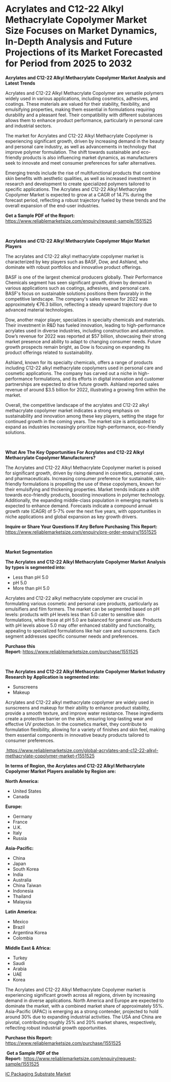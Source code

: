 <p><h1>Acrylates and ​C12-22 Alkyl Methacrylate Copolymer Market Size Focuses on Market Dynamics, In-Depth Analysis and Future Projections of its Market Forecasted for Period from 2025 to 2032</h1></p><p><strong>Acrylates and ​C12-22 Alkyl Methacrylate Copolymer Market Analysis and Latest Trends</strong></p>
<p><p>Acrylates and C12-22 Alkyl Methacrylate Copolymer are versatile polymers widely used in various applications, including cosmetics, adhesives, and coatings. These materials are valued for their stability, flexibility, and emulsifying properties, making them essential in formulations requiring durability and a pleasant feel. Their compatibility with different substances allows them to enhance product performance, particularly in personal care and industrial sectors.</p><p>The market for Acrylates and C12-22 Alkyl Methacrylate Copolymer is experiencing significant growth, driven by increasing demand in the beauty and personal care industry, as well as advancements in technology that improve polymer formulation. The shift towards sustainable and eco-friendly products is also influencing market dynamics, as manufacturers seek to innovate and meet consumer preferences for safer alternatives. </p><p>Emerging trends include the rise of multifunctional products that combine skin benefits with aesthetic qualities, as well as increased investment in research and development to create specialized polymers tailored to specific applications. The Acrylates and C12-22 Alkyl Methacrylate Copolymer Market is expected to grow at a CAGR of 14.7% during the forecast period, reflecting a robust trajectory fueled by these trends and the overall expansion of the end-user industries.</p></p>
<p><strong>Get a Sample PDF of the Report:&nbsp;</strong> <a href="https://www.reliablemarketsize.com/enquiry/request-sample/1551525?utm_campaign=2300&utm_medium=2&utm_source=Github&utm_content=ia&utm_term=23032025&utm_id=acrylates-and-c12-22-alkyl-methacrylate-copolymer">https://www.reliablemarketsize.com/enquiry/request-sample/1551525</a></p>
<p>&nbsp;</p>
<p><strong>Acrylates and ​C12-22 Alkyl Methacrylate Copolymer Major Market Players</strong></p>
<p><p>The acrylates and C12-22 alkyl methacrylate copolymer market is characterized by key players such as BASF, Dow, and Ashland, who dominate with robust portfolios and innovative product offerings.</p><p>BASF is one of the largest chemical producers globally. Their Performance Chemicals segment has seen significant growth, driven by demand in various applications such as coatings, adhesives, and personal care. BASF's focus on sustainable solutions positions them favorably in the competitive landscape. The company's sales revenue for 2022 was approximately €76.3 billion, reflecting a steady upward trajectory due to advanced material technologies.</p><p>Dow, another major player, specializes in specialty chemicals and materials. Their investment in R&D has fueled innovation, leading to high-performance acrylates used in diverse industries, including construction and automotive. Dow’s revenue for 2022 was reported at $57 billion, showcasing their strong market presence and ability to adapt to changing consumer needs. Future growth prospects remain bright, as Dow is focusing on expanding its product offerings related to sustainability.</p><p>Ashland, known for its specialty chemicals, offers a range of products including C12-22 alkyl methacrylate copolymers used in personal care and cosmetic applications. The company has carved out a niche in high-performance formulations, and its efforts in digital innovation and customer partnerships are expected to drive future growth. Ashland reported sales revenue of around $3.5 billion for 2022, illustrating a growing firm within the market.</p><p>Overall, the competitive landscape of the acrylates and C12-22 alkyl methacrylate copolymer market indicates a strong emphasis on sustainability and innovation among these key players, setting the stage for continued growth in the coming years. The market size is anticipated to expand as industries increasingly prioritize high-performance, eco-friendly solutions.</p></p>
<p>&nbsp;</p>
<p><strong>What Are The Key Opportunities For Acrylates and ​C12-22 Alkyl Methacrylate Copolymer Manufacturers?</strong></p>
<p><p>The Acrylates and C12-22 Alkyl Methacrylate Copolymer market is poised for significant growth, driven by rising demand in cosmetics, personal care, and pharmaceuticals. Increasing consumer preference for sustainable, skin-friendly formulations is propelling the use of these copolymers, known for their emulsifying and thickening properties. Market trends indicate a shift towards eco-friendly products, boosting innovations in polymer technology. Additionally, the expanding middle-class population in emerging markets is expected to enhance demand. Forecasts indicate a compound annual growth rate (CAGR) of 5-7% over the next five years, with opportunities in niche applications and global expansion as key growth drivers.</p></p>
<p><strong>Inquire or Share Your Questions If Any Before Purchasing This Report:</strong> <a href="https://www.reliablemarketsize.com/enquiry/pre-order-enquiry/1551525?utm_campaign=2300&utm_medium=2&utm_source=Github&utm_content=ia&utm_term=23032025&utm_id=acrylates-and-c12-22-alkyl-methacrylate-copolymer">https://www.reliablemarketsize.com/enquiry/pre-order-enquiry/1551525</a></p>
<p>&nbsp;</p>
<p><strong>Market Segmentation</strong></p>
<p><strong>The Acrylates and ​C12-22 Alkyl Methacrylate Copolymer Market Analysis by types is segmented into:</strong></p>
<p><ul><li>Less than pH 5.0</li><li>pH 5.0</li><li>More than pH 5.0</li></ul></p>
<p><p>Acrylates and C12-22 alkyl methacrylate copolymer are crucial in formulating various cosmetic and personal care products, particularly as emulsifiers and film formers. The market can be segmented based on pH levels: products with pH levels less than 5.0 cater to sensitive skin formulations, while those at pH 5.0 are balanced for general use. Products with pH levels above 5.0 may offer enhanced stability and functionality, appealing to specialized formulations like hair care and sunscreens. Each segment addresses specific consumer needs and preferences.</p></p>
<p><strong>Purchase this Report:&nbsp;</strong><a href="https://www.reliablemarketsize.com/purchase/1551525?utm_campaign=2300&utm_medium=2&utm_source=Github&utm_content=ia&utm_term=23032025&utm_id=acrylates-and-c12-22-alkyl-methacrylate-copolymer">https://www.reliablemarketsize.com/purchase/1551525</a></p>
<p>&nbsp;</p>
<p><strong>The Acrylates and ​C12-22 Alkyl Methacrylate Copolymer Market Industry Research by Application is segmented into:</strong></p>
<p><ul><li>Sunscreens</li><li>Makeup</li></ul></p>
<p><p>Acrylates and C12-22 alkyl methacrylate copolymer are widely used in sunscreens and makeup for their ability to enhance product stability, provide a smooth texture, and improve water resistance. These ingredients create a protective barrier on the skin, ensuring long-lasting wear and effective UV protection. In the cosmetics market, they contribute to formulation flexibility, allowing for a variety of finishes and skin feel, making them essential components in innovative beauty products tailored to consumer preferences.</p></p>
<p><a href="https://www.reliablemarketsize.com/global-acrylates-and-c12-22-alkyl-methacrylate-copolymer-market-r1551525?utm_campaign=2300&utm_medium=2&utm_source=Github&utm_content=ia&utm_term=23032025&utm_id=acrylates-and-c12-22-alkyl-methacrylate-copolymer">&nbsp;https://www.reliablemarketsize.com/global-acrylates-and-c12-22-alkyl-methacrylate-copolymer-market-r1551525</a></p>
<p><strong>In terms of Region, the Acrylates and ​C12-22 Alkyl Methacrylate Copolymer Market Players available by Region are:</strong></p>
<p>
    <p> <strong> North America: </strong>
        <ul>
            <li>United States</li>
            <li>Canada</li>
        </ul>
        </p> 
    <p> <strong> Europe: </strong>
        <ul>
            <li>Germany</li>
            <li>France</li>
            <li>U.K.</li>
            <li>Italy</li>
            <li>Russia</li>
        </ul>
        </p> 
    <p> <strong> Asia-Pacific: </strong>
        <ul>
            <li>China</li>
            <li>Japan</li>
            <li>South Korea</li>
            <li>India</li>
            <li>Australia</li>
            <li>China Taiwan</li>
            <li>Indonesia</li>
            <li>Thailand</li>
            <li>Malaysia</li>
        </ul>
        </p> 
    <p> <strong> Latin America: </strong>
        <ul>
            <li>Mexico</li>
            <li>Brazil</li>
            <li>Argentina Korea</li>
            <li>Colombia</li>
        </ul>
        </p> 
    <p> <strong> Middle East & Africa: </strong>
        <ul>
            <li>Turkey</li>
            <li>Saudi</li>
            <li>Arabia</li>
            <li>UAE</li>
            <li>Korea</li>
        </ul>
    </p>
    </p>
<p><p>The Acrylates and C12-22 Alkyl Methacrylate Copolymer market is experiencing significant growth across all regions, driven by increasing demand in diverse applications. North America and Europe are expected to dominate the market, with a combined market share of approximately 55%. Asia-Pacific (APAC) is emerging as a strong contender, projected to hold around 30% due to expanding industrial activities. The USA and China are pivotal, contributing roughly 25% and 20% market shares, respectively, reflecting robust industrial growth opportunities.</p></p>
<p><strong>Purchase this Report: </strong><a href="https://www.reliablemarketsize.com/purchase/1551525?utm_campaign=2300&utm_medium=2&utm_source=Github&utm_content=ia&utm_term=23032025&utm_id=acrylates-and-c12-22-alkyl-methacrylate-copolymer">https://www.reliablemarketsize.com/purchase/1551525</a></p>
<p>&nbsp;<strong>Get a Sample PDF of the Report:&nbsp;&nbsp;</strong><a href="https://www.reliablemarketsize.com/enquiry/request-sample/1551525?utm_campaign=2300&utm_medium=2&utm_source=Github&utm_content=ia&utm_term=23032025&utm_id=acrylates-and-c12-22-alkyl-methacrylate-copolymer">https://www.reliablemarketsize.com/enquiry/request-sample/1551525</a></p>
<p><strong></strong></p>
<p><p><a href="https://github.com/abbislposival/Market-Research-Report-List-2/blob/main/ic-packaging-substrate-market.md?utm_campaign=2300&utm_medium=2&utm_source=Github&utm_content=ia&utm_term=23032025&utm_id=acrylates-and-c12-22-alkyl-methacrylate-copolymer">IC Packaging Substrate Market</a></p></p>